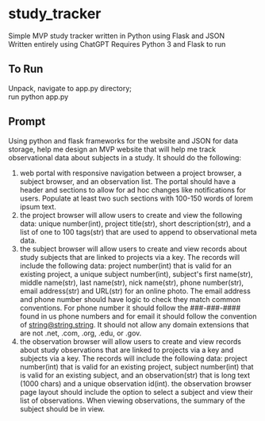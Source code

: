 # study_tracker
Simple MVP study tracker written in Python using Flask and JSON   
Written entirely using ChatGPT
Requires Python 3 and Flask to run  

## To Run ##
Unpack, navigate to app.py directory;  
run python app.py


## Prompt ##
Using python and flask frameworks for the website and JSON for data storage, help me design an MVP website that will help me track observational data about subjects in a study.  It should do the following:
1.  web portal with responsive navigation between a project browser, a subject browser, and an observation list. The portal should have a header and sections to allow for ad hoc changes like notifications for users. Populate at least two such sections with 100-150 words of lorem ipsum text.  
2.  the project browser will allow users to create and view the following data:  unique number(int), project title(str), short description(str), and a list of one to 100 tags(str) that are used to append to observational meta data.  
3.  the subject browser will allow users to create and view records about study subjects that are linked to projects via a key.  The records will include the following data:  project number(int) that is valid for an existing project, a unique subject number(int),  subject's first name(str), middle name(str), last name(str), nick name(str), phone number(str), email address(str) and URL(str) for an online photo.  The email address and phone number should have logic to check they match common conventions.  For phone number it should follow the ###-###-#### found in us phone numbers and for email it should follow the convention of string@string.string.  It should not allow any domain extensions that are not .net, .com, .org, .edu, or .gov.  
3.  the observation browser will allow users to create and view records about study observations that are linked to projects via a key and subjects via a key.  The records will include the following data:  project number(int) that is valid for an existing project, subject number(int) that is valid for an existing subject, and an observation(str) that is long text (1000 chars) and a unique observation id(int).  the observation browser page layout should include the option to select a subject and view their list of observations.  When viewing observations, the summary of the subject should be in view.    
